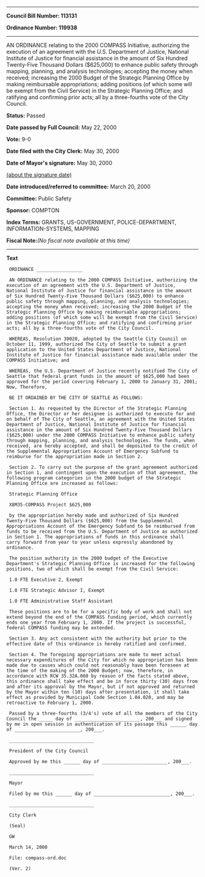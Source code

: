 

********

**Council Bill Number: 113131**
   
**Ordinance Number: 119938**
********

 AN ORDINANCE relating to the 2000 COMPASS Initiative, authorizing the execution of an agreement with the U.S. Department of Justice, National Institute of Justice for financial assistance in the amount of Six Hundred Twenty-Five Thousand Dollars ($625,000) to enhance public safety through mapping, planning, and analysis technologies; accepting the money when received; increasing the 2000 Budget of the Strategic Planning Office by making reimbursable appropriations; adding positions (of which some will be exempt from the Civil Service) in the Strategic Planning Office; and ratifying and confirming prior acts; all by a three-fourths vote of the City Council.

**Status:** Passed
   
**Date passed by Full Council:** May 22, 2000
   
**Vote:** 9-0
   
**Date filed with the City Clerk:** May 30, 2000
   
**Date of Mayor's signature:** May 30, 2000
   
[(about the signature date)](/~public/approvaldate.htm)
   
   
   
**Date introduced/referred to committee:** March 20, 2000
   
**Committee:** Public Safety
   
**Sponsor:** COMPTON
   
   
**Index Terms:** GRANTS, US-GOVERNMENT, POLICE-DEPARTMENT, INFORMATION-SYSTEMS, MAPPING

**Fiscal Note:**_(No fiscal note available at this time)_

********

**Text**
   
```
 ORDINANCE _________________

 AN ORDINANCE relating to the 2000 COMPASS Initiative, authorizing the execution of an agreement with the U.S. Department of Justice, National Institute of Justice for financial assistance in the amount of Six Hundred Twenty-Five Thousand Dollars ($625,000) to enhance public safety through mapping, planning, and analysis technologies; accepting the money when received; increasing the 2000 Budget of the Strategic Planning Office by making reimbursable appropriations; adding positions (of which some will be exempt from the Civil Service) in the Strategic Planning Office; and ratifying and confirming prior acts; all by a three-fourths vote of the City Council.

 WHEREAS, Resolution 30020, adopted by the Seattle City Council on October 11, 1999, authorized The City of Seattle to submit a grant application to the United States Department of Justice, National Institute of Justice for financial assistance made available under the COMPASS Initiative; and

 WHEREAS, the U.S. Department of Justice recently notified The City of Seattle that federal grant funds in the amount of $625,000 had been approved for the period covering February 1, 2000 to January 31, 2001; Now, Therefore,

 BE IT ORDAINED BY THE CITY OF SEATTLE AS FOLLOWS:

 Section 1. As requested by the Director of the Strategic Planning Office, the Director or her designee is authorized to execute for and on behalf of The City of Seattle, an agreement with the United States Department of Justice, National Institute of Justice for financial assistance in the amount of Six Hundred Twenty-Five Thousand Dollars ($625,000) under the 2000 COMPASS Initiative to enhance public safety through mapping, planning, and analysis technologies. The funds, when received, are hereby accepted, and shall be deposited to the credit of the Supplemental Appropriations Account of Emergency Subfund to reimburse for the appropriation made in Section 2.

 Section 2. To carry out the purpose of the grant agreement authorized in Section 1, and contingent upon the execution of that agreement, the following program categories in the 2000 budget of the Strategic Planning Office are increased as follows:

 Strategic Planning Office

 X8M35-COMPASS Project $625,000

 by the appropriation hereby made and authorized of Six Hundred Twenty-Five Thousand Dollars ($625,000) from the Supplemental Appropriations Account of the Emergency Subfund to be reimbursed from funds to be received from the U.S. Department of Justice as authorized in Section 1. The appropriations of funds in this ordinance shall carry forward from year to year unless expressly abandoned by ordinance.

 The position authority in the 2000 budget of the Executive Department's Strategic Planning Office is increased for the following positions, two of which shall be exempt from the Civil Service:

 1.0 FTE Executive 2, Exempt

 1.0 FTE Strategic Advisor I, Exempt

 1.0 FTE Administrative Staff Assistant

 These positions are to be for a specific body of work and shall not extend beyond the end of the COMPASS funding period, which currently ends one year from February 1, 2000. If the project is successful, federal COMPASS funding may be extended.

 Section 3. Any act consistent with the authority but prior to the effective date of this ordinance is hereby ratified and confirmed.

 Section 4. The foregoing appropriations are made to meet actual necessary expenditures of the City for which no appropriation has been made due to causes which could not reasonably have been foreseen at the time of the making of the 2000 Budget; now, therefore, in accordance with RCW 35.32A.060 by reason of the facts stated above, this ordinance shall take effect and be in force thirty (30) days from and after its approval by the Mayor, but if not approved and returned by the Mayor within ten (10) days after presentation, it shall take effect as provided by Municipal Code Section 1.04.020, and may be retroactive to February 1, 2000.

 Passed by a three-fourths (3/4's) vote of all the members of the City Council the _____ day of ________________________, 200___ and signed by me in open session in authentication of its passage this ______ day of ________________________, 200___.

 _______________________________

 President of the City Council

 Approved by me this ______ day of ________________________, 200___.

 _______________________________

 Mayor

 Filed by me this ______ day of ____________________________, 200___.

 _______________________________

 City Clerk

 (Seal)

 GW

 March 14, 2000

 File: compass-ord.doc

 (Ver. 2)

```
